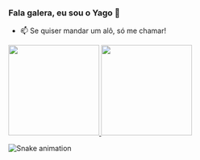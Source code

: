 ### Fala galera, eu sou o Yago 👋


- 📫 Se quiser mandar um alô, só me chamar!

<div>
  <a href="https://github.com/yagofellipe">
    <img loading="lazy" height="180em" src="https://github-readme-stats.vercel.app/api/top-langs/?username=yagofellipe&layout=compact&langs_count=7&theme=blueberry"/>
    <img loading="lazy" height="180em" src="https://github-readme-stats.vercel.app/api?username=yagofellipe&show_icons=true&theme=blueberry&include_all_commits=true&count_private=true"/>
  </a>
</div>

![Snake animation](https://github.com/yagofellipe/yagofellipe/blob/output/github-contribution-grid-snake.svg)
